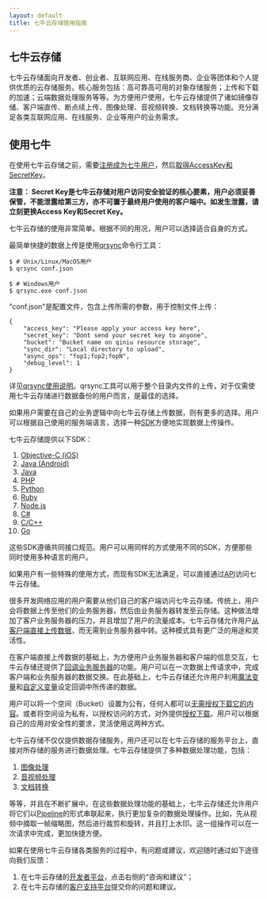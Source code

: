 ```yaml
---
layout: default
title: 七牛云存储使用指南
---
```



<a name="introduce-qiniu"></a>

## 七牛云存储

七牛云存储面向开发者、创业者、互联网应用、在线服务商、企业等团体和个人提供优质的云存储服务。核心服务包括：高可靠高可用的对象存储服务；上传和下载的加速；云端数据处理服务等等。为方便用户使用，七牛云存储提供了诸如镜像存储、客户端直传、断点续上传、图像处理、音视频转换、文档转换等功能。充分满足各类互联网应用、在线服务、企业等用户的业务需求。

<a name="use-qiniu"></a>

## 使用七牛

在使用七牛云存储之前，需要[注册成为七牛用户](https://portal.qiniu.com/signup)，然后[取得AccessKey和SecretKey](https://portal.qiniu.com/setting/key)。

**注意： Secret Key是七牛云存储对用户访问安全验证的核心要素，用户必须妥善保管，不能泄露给第三方，亦不可置于最终用户使用的客户端中。如发生泄露，请立刻更换Access Key和Secret Key。**

七牛云存储的使用非常简单。根据不同的用况，用户可以选择适合自身的方式。

最简单快捷的数据上传是使用[qrsync](http://docs.qiniu.com/tools/qrsync.html)命令行工具：

```
$ # Unix/Linux/MacOS用户
$ qrsync conf.json

$ # Windows用户
$ qrsync.exe conf.json
```

"conf.json"是配置文件，包含上传所需的参数，用于控制文件上传：

```
{
    "access_key": "Please apply your access key here",
    "secret_key": "Dont send your secret key to anyone",
    "bucket": "Bucket name on qiniu resource storage",
    "sync_dir": "Local directory to upload",
    "async_ops": "fop1;fop2;fopN",
    "debug_level": 1
}
```

详见[qrsync使用说明](http://docs.qiniu.com/tools/qrsync.html)。qrsync工具可以用于整个目录内文件的上传，对于仅需使用七牛云存储进行数据备份的用户而言，是最佳的选择。

如果用户需要在自己的业务逻辑中向七牛云存储上传数据，则有更多的选择。用户可以根据自己使用的服务端语言，选择一种[SDK](http://docs.qiniu.com/sdk/index.html)方便地实现数据上传操作。

七牛云存储提供以下SDK：

1. [Objective-C (iOS)](http://docs.qiniu.com/ios-sdk/index.html)
1. [Java (Android)](http://docs.qiniu.com/android-sdk/index.html)
1. [Java](http://docs.qiniu.com/java-sdk/index.html)
1. [PHP](http://docs.qiniu.com/php-sdk/index.html)
1. [Python](http://docs.qiniu.com/python-sdk/index.html)
1. [Ruby](http://docs.qiniu.com/ruby-sdk/index.html)
1. [Node.js](http://docs.qiniu.com/nodejs-sdk/index.html)
1. [C#](http://docs.qiniu.com/csharp-sdk/index.html)
1. [C/C++](http://docs.qiniu.com/c-sdk/index.html)
1. [Go](http://docs.qiniu.com/go-sdk/index.html)

这些SDK遵循共同接口规范。用户可以用同样的方式使用不同的SDK，方便那些同时使用多种语言的用户。

如果用户有一些特殊的使用方式，而现有SDK无法满足，可以直接通过[API](http://docs.qiniu.com/api/index.html)访问七牛云存储。

很多开发网络应用的用户需要从他们自己的客户端访问七牛云存储。传统上，用户会将数据上传至他们的业务服务器，然后由业务服务器转发至云存储。这种做法增加了客户业务服务器的压力，并且增加了用户的流量成本。七牛云存储允许用户[从客户端直接上传数据](http://docs.qiniu.com/api/v6/put.html#upload-without-callback)，而无需到业务服务器中转。这种模式具有更广泛的用途和灵活性。

在客户端直接上传数据的基础上，为方便用户业务服务器和客户端的信息交互，七牛云存储还提供了[回调业务服务器](http://docs.qiniu.com/api/v6/put.html#upload-with-callback)的功能。用户可以在一次数据上传请求中，完成客户端和业务服务器的数据交换。在此基础上，七牛云存储还允许用户利用[魔法变量](http://docs.qiniu.com/api/v6/put.html#MagicVariables)和[自定义变量](http://docs.qiniu.com/api/v6/put.html#xVariables)设定回调中所传递的数据。

用户可以将一个空间（Bucket）设置为公有，任何人都可以[无需授权下载它的内容](http://docs.qiniu.com/api/v6/get.html#public-download)。或者将空间设为私有，以授权访问的方式，对外提供[授权下载](http://docs.qiniu.com/api/v6/get.html#private-download)。用户可以根据自己的应用对安全性的要求，灵活使用这两种方式。

七牛云存储不仅仅提供数据存储服务，用户还可以在七牛云存储的服务平台上，直接对所存储的服务进行数据处理。七牛云存储提供了多种数据处理功能，包括：

1. [图像处理](http://docs.qiniu.com/api/image-process.html)
1. [音视频处理](http://docs.qiniu.com/api/audio-video-hls-process.html)
1. [文档转换](http://docs.qiniu.com/api/markdown-convert.html)

等等，并且在不断扩展中。在这些数据处理功能的基础上，七牛云存储还允许用户将它们以[Pipeline](http://docs.qiniu.com/api/pipeline.html)的形式串联起来，执行更加复杂的数据处理操作。比如，先从视频中摘取一帧缩略图，然后进行裁剪和旋转，并且打上水印。这一组操作可以在一次请求中完成，更加快捷方便。


如果在使用七牛云存储各类服务的过程中，有问题或建议，欢迎随时通过如下途径向我们反馈：

1. 在七牛云存储的[开发者平台](https://portal.qiniu.com/)，点击右侧的“咨询和建议”；
1. 在七牛云存储的[客户支持平台](http://support.qiniu.com/home)提交你的问题和建议。
